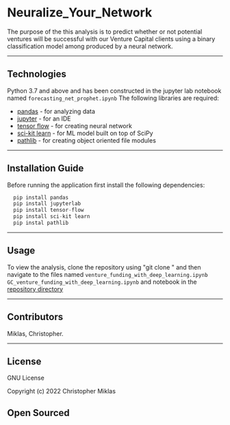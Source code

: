 # Neuralize_Your_Network

The purpose of the this analysis is to predict whether or not potential ventures will be successful with our Venture Capital clients using a binary classification model among produced by a neural network. 


---

## Technologies

Python 3.7 and above and has been constructed in the jupyter lab notebook named ```forecasting_net_prophet.ipynb```
The following libraries are required:

- [pandas](https://pypi.org/project/pandas/) - for analyzing data
- [jupyter](https://pypi.org/project/jupyter/) - for an IDE
- [tensor flow](https://pypi.org/project/tensor-flow/) - for creating neural network
- [sci-kit learn](https://pypi.org/project/scikit-learn/) - for ML model built on top of SciPy
- [pathlib](https://pypi.org/project/pathlib2/) - for creating object oriented file modules

---

## Installation Guide

Before running the application first install the following dependencies:

```python
  pip install pandas
  pip install jupyterlab 
  pip install tensor-flow
  pip install sci-kit learn
  pip instal pathlib

```
---

## Usage
To view the analysis, clone the repository using "git clone <link>" and then navigate to the files named ```venture_funding_with_deep_learning.ipynb``` ```GC_venture_funding_with_deep_learning.ipynb``` and  notebook in the [repository directory](https://github.com/mightymiklas/neuralize_your_network)

---

## Contributors
 
Miklas, Christopher.   

---

## License

GNU License

Copyright (c) 2022 Christopher Miklas

Open Sourced
---